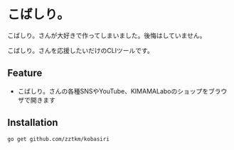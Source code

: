 # こばしり。

こばしり。さんが大好きで作ってしまいました。後悔はしていません。

こばしり。さんを応援したいだけのCLIツールです。

## Feature

- こばしり。さんの各種SNSやYouTube、KIMAMALaboのショップをブラウザで開きます

## Installation

```console
go get github.com/zztkm/kobasiri
```

